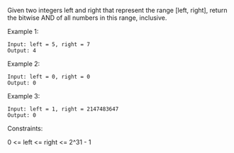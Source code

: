Given two integers left and right that represent the range [left, right], return the bitwise AND of all numbers in this range, inclusive.



Example 1:

```
Input: left = 5, right = 7
Output: 4
```

Example 2:

```
Input: left = 0, right = 0
Output: 0
```

Example 3:

```
Input: left = 1, right = 2147483647
Output: 0
```

Constraints:

0 <= left <= right <= 2^31 - 1